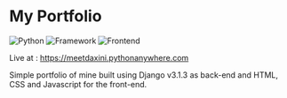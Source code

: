 # My Portfolio

![Python](https://img.shields.io/badge/Python-3.8-blue)
![Framework](https://img.shields.io/badge/Framework-Django-darkgreen)
![Frontend](https://img.shields.io/badge/Frontend-HTML/CSS/JS-red)

Live at : https://meetdaxini.pythonanywhere.com

Simple portfolio of mine built using Django v3.1.3 as back-end and HTML, CSS and Javascript for the front-end.
